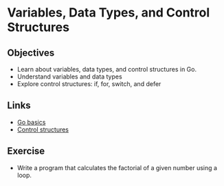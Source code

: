 # Variables, Data Types, and Control Structures 

## Objectives
 - Learn about variables, data types, and control structures in Go.
 - Understand variables and data types
 - Explore control structures: if, for, switch, and defer

## Links
 - [Go basics](https://gobyexample.com/variables)
 - [Control structures](https://gobyexample.com/for)

## Exercise 
 - Write a program that calculates the factorial of a given number using a loop.